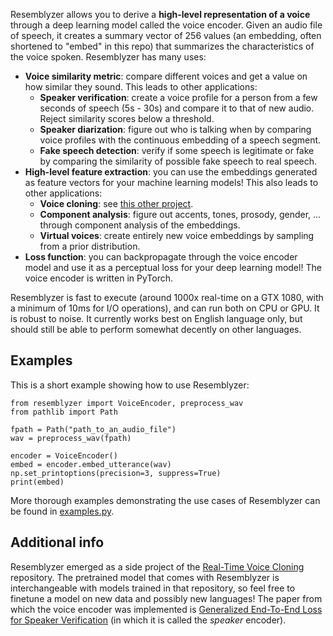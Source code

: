 Resemblyzer allows you to derive a **high-level representation of a voice** through a deep learning model called the voice encoder. Given an audio file of speech, it creates a summary vector of 256 values (an embedding, often shortened to "embed" in this repo) that summarizes the characteristics of the voice spoken. Resemblyzer has many uses:
- **Voice similarity metric**: compare different voices and get a value on how similar they sound. This leads to other applications:
  - **Speaker verification**: create a voice profile for a person from a few seconds of speech (5s - 30s) and compare it to that of new audio. Reject similarity scores below a threshold.
  - **Speaker diarization**: figure out who is talking when by comparing voice profiles with the continuous embedding of a speech segment.
  - **Fake speech detection**: verify if some speech is legitimate or fake by comparing the similarity of possible fake speech to real speech.
- **High-level feature extraction**: you can use the embeddings generated as feature vectors for your machine learning models! This also leads to other applications:
  - **Voice cloning**: see [this other project](https://github.com/CorentinJ/Real-Time-Voice-Cloning).
  - **Component analysis**: figure out accents, tones, prosody, gender, ... through component analysis of the embeddings.
  - **Virtual voices**: create entirely new voice embeddings by sampling from a prior distribution.
- **Loss function**: you can backpropagate through the voice encoder model and use it as a perceptual loss for your deep learning model! The voice encoder is written in PyTorch.

Resemblyzer is fast to execute (around 1000x real-time on a GTX 1080, with a minimum of 10ms for I/O operations), and can run both on CPU or GPU. It is robust to noise. It currently works best on English language only, but should still be able to perform somewhat decently on other languages.

## Examples
This is a short example showing how to use Resemblyzer:
```
from resemblyzer import VoiceEncoder, preprocess_wav
from pathlib import Path

fpath = Path("path_to_an_audio_file")
wav = preprocess_wav(fpath)

encoder = VoiceEncoder()
embed = encoder.embed_utterance(wav)
np.set_printoptions(precision=3, suppress=True)
print(embed)
```
More thorough examples demonstrating the use cases of Resemblyzer can be found in [examples.py](https://github.com/resemble-ai/Resemblyzer/blob/master/examples.py).

## Additional info
Resemblyzer emerged as a side project of the [Real-Time Voice Cloning](https://github.com/CorentinJ/Real-Time-Voice-Cloning) repository. The pretrained model that comes with Resemblyzer is interchangeable with models trained in that repository, so feel free to finetune a model on new data and possibly new languages! The paper from which the voice encoder was implemented is [Generalized End-To-End Loss for Speaker Verification](https://arxiv.org/pdf/1710.10467.pdf) (in which it is called the *speaker* encoder).
